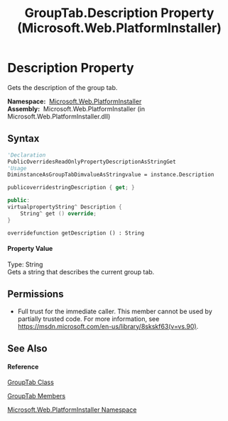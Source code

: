 ﻿---
title: GroupTab.Description Property  (Microsoft.Web.PlatformInstaller)
TOCTitle: Description Property
ms:assetid: P:Microsoft.Web.PlatformInstaller.GroupTab.Description
ms:mtpsurl: https://msdn.microsoft.com/en-us/library/microsoft.web.platforminstaller.grouptab.description(v=VS.90)
ms:contentKeyID: 22049683
ms.date: 05/02/2012
mtps_version: v=VS.90
f1_keywords:
- Microsoft.Web.PlatformInstaller.GroupTab.Description
- Microsoft.Web.PlatformInstaller.GroupTab.get_Description
dev_langs:
- CSharp
- JScript
- VB
- c++
api_location:
- Microsoft.Web.PlatformInstaller.dll
api_name:
- Microsoft.Web.PlatformInstaller.GroupTab.Description
- Microsoft.Web.PlatformInstaller.GroupTab.get_Description
api_type:
- Managed
topic_type:
- apiref
- kbSyntax
product_family_name: VS
ROBOTS: INDEX,FOLLOW
---

# Description Property

Gets the description of the group tab.

**Namespace:**  [Microsoft.Web.PlatformInstaller](microsoft-web-platforminstaller-namespace.md)  
**Assembly:**  Microsoft.Web.PlatformInstaller (in Microsoft.Web.PlatformInstaller.dll)

## Syntax

``` vb
'Declaration
PublicOverridesReadOnlyPropertyDescriptionAsStringGet
'Usage
DiminstanceAsGroupTabDimvalueAsStringvalue = instance.Description
```

``` csharp
publicoverridestringDescription { get; }
```

``` c++
public:
virtualpropertyString^ Description {
    String^ get () override;
}
```

``` jscript
overridefunction getDescription () : String
```

#### Property Value

Type: String  
Gets a string that describes the current group tab.  

## Permissions

  - Full trust for the immediate caller. This member cannot be used by partially trusted code. For more information, see <https://msdn.microsoft.com/en-us/library/8skskf63(v=vs.90)>.

## See Also

#### Reference

[GroupTab Class](grouptab-class-microsoft-web-platforminstaller.md)

[GroupTab Members](grouptab-members-microsoft-web-platforminstaller.md)

[Microsoft.Web.PlatformInstaller Namespace](microsoft-web-platforminstaller-namespace.md)

